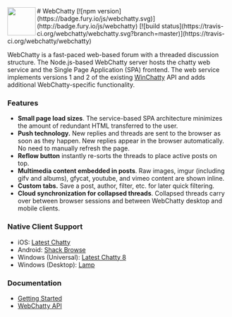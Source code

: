 <img src="http://cl.ly/e8Xe/.png" align="left" height="64" width="64">
# WebChatty
[![npm version](https://badge.fury.io/js/webchatty.svg)](http://badge.fury.io/js/webchatty)
[![build status](https://travis-ci.org/webchatty/webchatty.svg?branch=master)](https://travis-ci.org/webchatty/webchatty)

WebChatty is a fast-paced web-based forum with a threaded discussion structure.  The Node.js-based WebChatty server 
hosts the chatty web service and the Single Page Application (SPA) frontend.  The web service implements versions 1 and 
2 of the existing [WinChatty](https://github.com/electroly/winchatty-server) API and adds additional WebChatty-specific
functionality.

### Features

- **Small page load sizes**. The service-based SPA architecture minimizes the amount of redundant HTML transferred to 
the user.
- **Push technology.** New replies and threads are sent to the browser as soon as they happen.  New replies appear in 
the browser automatically.  No need to manually refresh the page.
- **Reflow button** instantly re-sorts the threads to place active posts on top.  
- **Multimedia content embedded in posts**. Raw images, imgur (including gifv and albums), gfycat, youtube, and vimeo
content are shown inline.
- **Custom tabs.**  Save a post, author, filter, etc. for later quick filtering. 
- **Cloud synchronization for collapsed threads**. Collapsed threads carry over between browser sessions and between
WebChatty desktop and mobile clients.

### Native Client Support

- iOS: [Latest Chatty](https://itunes.apple.com/us/app/latest-chatty/id287316743?mt=8)
- Android: [Shack Browse](https://play.google.com/store/apps/details?id=net.woggle.shackbrowse&hl=en)
- Windows (Universal): [Latest Chatty 8](https://www.microsoft.com/en-us/store/apps/latest-chatty-8/9wzdncrdklbd)
- Windows (Desktop): [Lamp](http://shackwiki.com/wiki/Lamp)

### Documentation

- [Getting Started](https://github.com/webchatty/webchatty/blob/master/doc/getting-started.md)
- [WebChatty API](https://github.com/webchatty/webchatty/blob/master/doc/webchatty-api.md)
